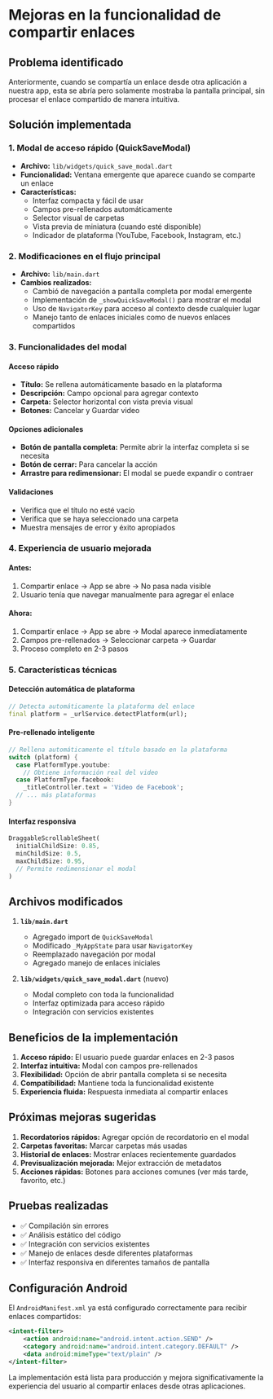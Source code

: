# Mejoras en la funcionalidad de compartir enlaces

## Problema identificado
Anteriormente, cuando se compartía un enlace desde otra aplicación a nuestra app, esta se abría pero solamente mostraba la pantalla principal, sin procesar el enlace compartido de manera intuitiva.

## Solución implementada

### 1. Modal de acceso rápido (QuickSaveModal)
- **Archivo:** `lib/widgets/quick_save_modal.dart`
- **Funcionalidad:** Ventana emergente que aparece cuando se comparte un enlace
- **Características:**
  - Interfaz compacta y fácil de usar
  - Campos pre-rellenados automáticamente
  - Selector visual de carpetas
  - Vista previa de miniatura (cuando esté disponible)
  - Indicador de plataforma (YouTube, Facebook, Instagram, etc.)

### 2. Modificaciones en el flujo principal
- **Archivo:** `lib/main.dart`
- **Cambios realizados:**
  - Cambió de navegación a pantalla completa por modal emergente
  - Implementación de `_showQuickSaveModal()` para mostrar el modal
  - Uso de `NavigatorKey` para acceso al contexto desde cualquier lugar
  - Manejo tanto de enlaces iniciales como de nuevos enlaces compartidos

### 3. Funcionalidades del modal

#### Acceso rápido
- **Título:** Se rellena automáticamente basado en la plataforma
- **Descripción:** Campo opcional para agregar contexto
- **Carpeta:** Selector horizontal con vista previa visual
- **Botones:** Cancelar y Guardar video

#### Opciones adicionales
- **Botón de pantalla completa:** Permite abrir la interfaz completa si se necesita
- **Botón de cerrar:** Para cancelar la acción
- **Arrastre para redimensionar:** El modal se puede expandir o contraer

#### Validaciones
- Verifica que el título no esté vacío
- Verifica que se haya seleccionado una carpeta
- Muestra mensajes de error y éxito apropiados

### 4. Experiencia de usuario mejorada

#### Antes:
1. Compartir enlace → App se abre → No pasa nada visible
2. Usuario tenía que navegar manualmente para agregar el enlace

#### Ahora:
1. Compartir enlace → App se abre → Modal aparece inmediatamente
2. Campos pre-rellenados → Seleccionar carpeta → Guardar
3. Proceso completo en 2-3 pasos

### 5. Características técnicas

#### Detección automática de plataforma
```dart
// Detecta automáticamente la plataforma del enlace
final platform = _urlService.detectPlatform(url);
```

#### Pre-rellenado inteligente
```dart
// Rellena automáticamente el título basado en la plataforma
switch (platform) {
  case PlatformType.youtube:
    // Obtiene información real del video
  case PlatformType.facebook:
    _titleController.text = 'Video de Facebook';
  // ... más plataformas
}
```

#### Interfaz responsiva
```dart
DraggableScrollableSheet(
  initialChildSize: 0.85,
  minChildSize: 0.5,
  maxChildSize: 0.95,
  // Permite redimensionar el modal
)
```

## Archivos modificados

1. **`lib/main.dart`**
   - Agregado import de `QuickSaveModal`
   - Modificado `_MyAppState` para usar `NavigatorKey`
   - Reemplazado navegación por modal
   - Agregado manejo de enlaces iniciales

2. **`lib/widgets/quick_save_modal.dart`** (nuevo)
   - Modal completo con toda la funcionalidad
   - Interfaz optimizada para acceso rápido
   - Integración con servicios existentes

## Beneficios de la implementación

1. **Acceso rápido:** El usuario puede guardar enlaces en 2-3 pasos
2. **Interfaz intuitiva:** Modal con campos pre-rellenados
3. **Flexibilidad:** Opción de abrir pantalla completa si se necesita
4. **Compatibilidad:** Mantiene toda la funcionalidad existente
5. **Experiencia fluida:** Respuesta inmediata al compartir enlaces

## Próximas mejoras sugeridas

1. **Recordatorios rápidos:** Agregar opción de recordatorio en el modal
2. **Carpetas favoritas:** Marcar carpetas más usadas
3. **Historial de enlaces:** Mostrar enlaces recientemente guardados
4. **Previsualización mejorada:** Mejor extracción de metadatos
5. **Acciones rápidas:** Botones para acciones comunes (ver más tarde, favorito, etc.)

## Pruebas realizadas

- ✅ Compilación sin errores
- ✅ Análisis estático del código
- ✅ Integración con servicios existentes
- ✅ Manejo de enlaces desde diferentes plataformas
- ✅ Interfaz responsiva en diferentes tamaños de pantalla

## Configuración Android

El `AndroidManifest.xml` ya está configurado correctamente para recibir enlaces compartidos:

```xml
<intent-filter>
    <action android:name="android.intent.action.SEND" />
    <category android:name="android.intent.category.DEFAULT" />
    <data android:mimeType="text/plain" />
</intent-filter>
```

La implementación está lista para producción y mejora significativamente la experiencia del usuario al compartir enlaces desde otras aplicaciones.
